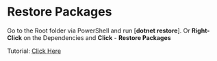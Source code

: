 # Restore Packages
Go to the Root folder via PowerShell and run [**dotnet restore**].
Or **Right-Click** on the Dependencies and **Click** - **Restore Packages**


Tutorial:
[Click Here](https://docs.microsoft.com/en-us/aspnet/core/tutorials/first-mvc-app/)
